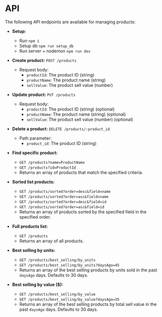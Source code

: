
# API

The following API endpoints are available for managing products:

* **Setup:**
    * Run `npm i`
    * Setup db `npm run setup_db`
    * Run server + nodemon `npm run dev`

* **Create product:** `POST /products`
    * Request body:
        * `productId`: The product ID (string)
        * `productName`: The product name (string)
        * `sellValue`: The product sell value (number)
* **Update product:** `PUT /products`
    * Request body:
        * `productId`: The product ID (string) (optional)
        * `productName`: The product name (string) (optional)
        * `sellValue`: The product sell value (number) (optional)
* **Delete a product:** `DELETE /products/:product_id`
    * Path parameter:
        * `product_id`: The product ID (string)
* **Find specific product:**
    * `GET /products?name=ProductName`
    * `GET /products?id=ProductId`
    * Returns an array of products that match the specified criteria.
* **Sorted list products:**
    * `GET /products/sorted?order=desc&field=name`
    * `GET /products/sorted?order=asc&field=name`
    * `GET /products/sorted?order=desc&field=id`
    * `GET /products/sorted?order=asc&field=id`
    * Returns an array of products sorted by the specified field in the specified order.
* **Full products list:**
    * `GET /products`
    * Returns an array of all products.
* **Best selling by units:**
    * `GET /products/best_selling/by_units`
    * `GET /products/best_selling/by_units?daysAgo=45`
    * Returns an array of the best selling products by units sold in the past `daysAgo` days. Defaults to 30 days.
* **Best selling by value ($):**
    * `GET /products/best_selling/by_value`
    * `GET /products/best_selling/by_value?daysAgo=35`
    * Returns an array of the best selling products by total sell value in the past `daysAgo` days. Defaults to 30 days.